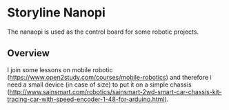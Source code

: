 Storyline Nanopi
================

The nanaopi is used as the control board for some robotic projects.


Overview
--------

I join some lessons on mobile robotic (https://www.open2study.com/courses/mobile-robotics) and therefore i need a small device (in case of size) to put it on a simple chassis (http://www.sainsmart.com/robotics/sainsmart-2wd-smart-car-chassis-kit-tracing-car-with-speed-encoder-1-48-for-arduino.html).


